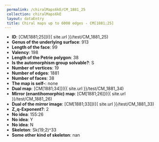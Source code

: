 ```yaml
--- 
 permalink: /chiralMaps6kE/CM_1881_25 
 collection: chiralMaps6kE
 layout: dataEntry
 title: Chiral maps up to 6000 edges - CM[1881;25]
---
```


- **ID**: [CM[1881;25]]({{ site.url }}/test/CM_1881_25)
- **Genus of the underlying surface**: 913
- **Length of the face**: 99
- **Valency**: 198
- **Length of the Petrie polygon**: 38
- **Is the automorphism group solvable?**: S
- **Number of vertices**: 19
- **Number of edges**: 1881
- **Number of faces**: 38
- **The map is self-**: none
- **Dual map**: [CM[1881;34]]({{ site.url }}/test/CM_1881_34)
- **Mirror (enantihomorphic) map**: [CM[1881;26]]({{ site.url }}/test/CM_1881_26)
- **Dual of the mirror image**: [CM[1881;33]]({{ site.url }}/test/CM_1881_33)
- **Z_q-Exponent?**: 2
- **No idea**:  155:26
- **No idea**: Y
- **No idea**: N
- **Skeleton**: Sk(19;2)^33
- **Some other kind of skeleton**: nan
